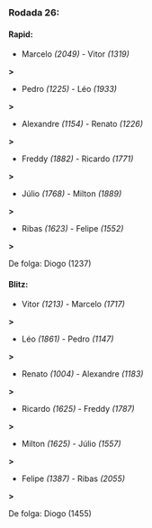 ### Rodada 26:

#### Rapid:

* Marcelo *(2049)*     -     Vitor *(1319)*

 **>** 
* Pedro *(1225)*     -     Léo *(1933)*

 **>** 
* Alexandre *(1154)*     -     Renato *(1226)*

 **>** 
* Freddy *(1882)*     -     Ricardo *(1771)*

 **>** 
* Júlio *(1768)*     -     Milton *(1889)*

 **>** 
* Ribas *(1623)*     -     Felipe *(1552)*

 **>** 

De folga: Diogo (1237)

#### Blitz:

* Vitor *(1213)*     -     Marcelo *(1717)*

 **>** 
* Léo *(1861)*     -     Pedro *(1147)*

 **>** 
* Renato *(1004)*     -     Alexandre *(1183)*

 **>** 
* Ricardo *(1625)*     -     Freddy *(1787)*

 **>** 
* Milton *(1625)*     -     Júlio *(1557)*

 **>** 
* Felipe *(1387)*     -     Ribas *(2055)*

 **>** 

De folga: Diogo (1455)

